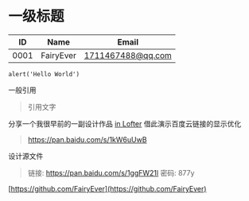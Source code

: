 # 一级标题

| ID | Name | Email |
| --- | --- | --- |
| 0001 | FairyEver | 1711467488@qq.com |

```
alert('Hello World')
```

一般引用

> 引用文字

分享一个我很早前的一副设计作品 [in Lofter](http://fairyever.lofter.com/post/16ff00_6796fe8) 借此演示百度云链接的显示优化

> https://pan.baidu.com/s/1kW6uUwB

设计源文件

> 链接: https://pan.baidu.com/s/1ggFW21l 密码: 877y

[https://github.com/FairyEver](https://github.com/FairyEver)


